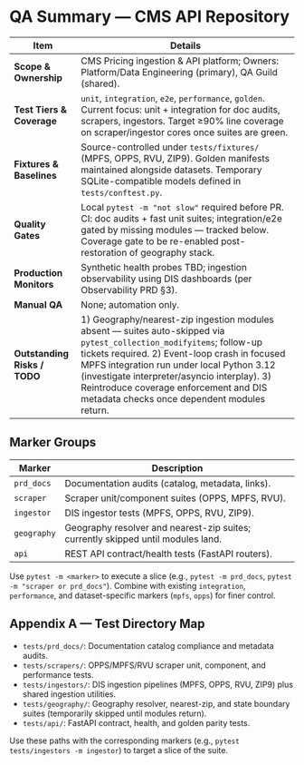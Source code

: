 # QA Summary — CMS API Repository

| Item | Details |
| --- | --- |
| **Scope & Ownership** | CMS Pricing ingestion & API platform; Owners: Platform/Data Engineering (primary), QA Guild (shared). |
| **Test Tiers & Coverage** | `unit`, `integration`, `e2e`, `performance`, `golden`. Current focus: unit + integration for doc audits, scrapers, ingestors. Target ≥90% line coverage on scraper/ingestor cores once suites are green. |
| **Fixtures & Baselines** | Source-controlled under `tests/fixtures/` (MPFS, OPPS, RVU, ZIP9). Golden manifests maintained alongside datasets. Temporary SQLite-compatible models defined in `tests/conftest.py`. |
| **Quality Gates** | Local `pytest -m "not slow"` required before PR. CI: doc audits + fast unit suites; integration/e2e gated by missing modules — tracked below. Coverage gate to be re-enabled post-restoration of geography stack. |
| **Production Monitors** | Synthetic health probes TBD; ingestion observability using DIS dashboards (per Observability PRD §3). |
| **Manual QA** | None; automation only. |
| **Outstanding Risks / TODO** | 1) Geography/nearest-zip ingestion modules absent — suites auto-skipped via `pytest_collection_modifyitems`; follow-up tickets required. 2) Event-loop crash in focused MPFS integration run under local Python 3.12 (investigate interpreter/asyncio interplay). 3) Reintroduce coverage enforcement and DIS metadata checks once dependent modules return. |

## Marker Groups

| Marker | Description |
| --- | --- |
| `prd_docs` | Documentation audits (catalog, metadata, links). |
| `scraper` | Scraper unit/component suites (OPPS, MPFS, RVU). |
| `ingestor` | DIS ingestor tests (MPFS, OPPS, RVU, ZIP9). |
| `geography` | Geography resolver and nearest-zip suites; currently skipped until modules land. |
| `api` | REST API contract/health tests (FastAPI routers). |

Use `pytest -m <marker>` to execute a slice (e.g., `pytest -m prd_docs`, `pytest -m "scraper or prd_docs"`). Combine with existing `integration`, `performance`, and dataset-specific markers (`mpfs`, `opps`) for finer control.

## Appendix A — Test Directory Map

- `tests/prd_docs/`: Documentation catalog compliance and metadata audits.
- `tests/scrapers/`: OPPS/MPFS/RVU scraper unit, component, and performance tests.
- `tests/ingestors/`: DIS ingestion pipelines (MPFS, OPPS, RVU, ZIP9) plus shared ingestion utilities.
- `tests/geography/`: Geography resolver, nearest-zip, and state boundary suites (temporarily skipped until modules return).
- `tests/api/`: FastAPI contract, health, and golden parity tests.

Use these paths with the corresponding markers (e.g., `pytest tests/ingestors -m ingestor`) to target a slice of the suite.
